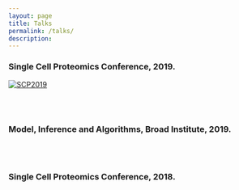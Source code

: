 ```yaml
---
layout: page
title: Talks
permalink: /talks/
description:
---
```


### Single Cell Proteomics Conference, 2019.

[![SCP2019](http://img.youtube.com/vi/mz6Yq2XSu-8/0.jpg)](http://www.youtube.com/watch?v=mz6Yq2XSu-8 "Designing Single Cell Experiments")

<br/><br/>

### Model, Inference and Algorithms, Broad Institute, 2019.



<br/><br/>

### Single Cell Proteomics Conference, 2018.



<br/><br/>

